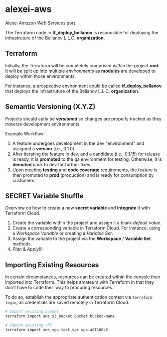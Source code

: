 # alexei-aws

Alexei *Amazon Web Services* port.

The Terraform code in **tf_deploy_bellanov** is responsible for deploying the infrastruture of the Bellanov L.L.C. **organization**.

## Terraform

Initially, the Terraform will be completely comprised *within* the project **root**. It will be split up into multiple *environments* as **modules** are developed to deploy within those environments.

For instance, a prospective environment could be called **tf_deploy_bellanov** that deploys the infrastruture of the Bellanov L.L.C. **organization**.

## Semantic Versioning (X.Y.Z)

Projects should aptly be ***versioned*** so changes are properly tracked as they *traverse* development environments.

Example Workflow:

1. A feature undergoes development in the dev "environment" and assigned a **version** (i.e., 0.1.0).
1. After iterating the feature in dev, and a candidate (i.e., 0.1.15) for release is ready, it is **promoted** to the qa environment for testing; Otherwise, it is **demoted** back to dev for further fixes.
1. Upon meeting **testing** and **code coverage** requirements, the feature is then promoted to **prod** (production) and is ready for consumption by customers.

## SECRET Variable Shuffle

Overview on how to create a new **secret variable** and **integrate** it with Terraform Cloud.

1. Create the variable within the project and assign it a blank *default value*.
1. Create a corresponding variable in Terraform Cloud. For instance, using a *Workspace Variable* or creating a *Variable Set*.
1. Assign the variable to the project via the **Workspace** / **Variable Set** methods.
1. *Plan* & *Apply*!!!

## Importing Existing Resources

In certain circumstances, resources can be created within the console then imported into Terraform. This helps amateurs with Terraform in that they don't have to code their way to procuring resources.

To do so, establish the appropriate authentication context via `terraform login`, as credentials are saved remotely in Terraform Cloud.

```sh
# Import existing bucket
terraform import aws_s3_bucket.bucket bucket-name

# Import existing VPC
terraform import aws_vpc.test_vpc vpc-a01106c2
```
